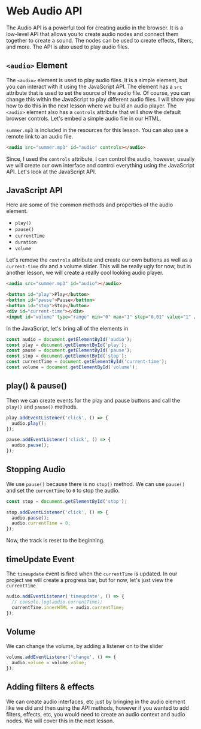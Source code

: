 # Web Audio API

The Audio API is a powerful tool for creating audio in the browser. It is a low-level API that allows you to create audio nodes and connect them together to create a sound. The nodes can be used to create effects, filters, and more. The API is also used to play audio files.

## `<audio>` Element

The `<audio>` element is used to play audio files. It is a simple element, but you can interact with it using the JavaScript API. The element has a `src` attribute that is used to set the source of the audio file. Of course, you can change this within the JavaScript to play different audio files. I will show you how to do this in the next lesson where we build an audio player. The `<audio>` element also has a `controls` attribute that will show the default browser controls. Let's embed a simple audio file in our HTML.

`summer.mp3` is included in the resources for this lesson. You can also use a remote link to an audio file.

```html
<audio src="summer.mp3" id="audio" controls></audio>
```

Since, I used the `controls` attribute, I can control the audio, however, usually we will create our own interface and control everything using the JavaScript API. Let's look at the JavaScript API.

## JavaScript API

Here are some of the common methods and properties of the audio element.

- `play()`
- `pause()`
- `currentTime`
- `duration`
- `volume`

Let's remove the `controls` attribute and create our own buttons as well as a `current-time` div and a volume slider. This will be really ugly for now, but in another lesson, we will create a really cool looking audio player.

```html
<audio src="summer.mp3" id="audio"></audio>

<button id="play">Play</button>
<button id="pause">Pause</button>
<button id="stop">Stop</button>
<div id="current-time"></div>
<input id="volume" type="range" min="0" max="1" step="0.01" value="1" />
```

In the JavaScript, let's bring all of the elements in

```js
const audio = document.getElementById('audio');
const play = document.getElementById('play');
const pause = document.getElementById('pause');
const stop = document.getElementById('stop');
const currentTime = document.getElementById('current-time');
const volume = document.getElementById('volume');
```

## play() & pause()

Then we can create events for the play and pause buttons and call the `play()` and `pause()` methods.

```js
play.addEventListener('click', () => {
  audio.play();
});

pause.addEventListener('click', () => {
  audio.pause();
});
```

## Stopping Audio

We use `pause()` because there is no `stop()` method. We can use `pause()` and set the `currentTime` to `0` to stop the audio.

```js
const stop = document.getElementById('stop');

stop.addEventListener('click', () => {
  audio.pause();
  audio.currentTime = 0;
});
```

Now, the track is reset to the beginning.

## timeUpdate Event

The `timeupdate` event is fired when the `currentTime` is updated. In our project we will create a progress bar, but for now, let's just view the `currentTime`

```js
audio.addEventListener('timeupdate', () => {
  // console.log(audio.currentTime);
  currentTime.innerHTML = audio.currentTime;
});
```

## Volume

We can change the volume, by adding a listener on to the slider

```js
volume.addEventListener('change', () => {
  audio.volume = volume.value;
});
```

## Adding filters & effects

We can create audio interfaces, etc just by bringing in the audio element like we did and then using the API methods, however if you wanted to add filters, effects, etc, you would need to create an audio context and audio nodes. We will cover this in the next lesson.
